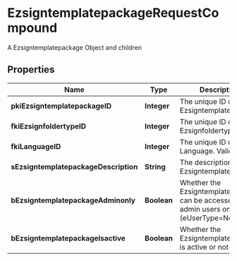 

# EzsigntemplatepackageRequestCompound

A Ezsigntemplatepackage Object and children

## Properties

| Name | Type | Description | Notes |
|------------ | ------------- | ------------- | -------------|
|**pkiEzsigntemplatepackageID** | **Integer** | The unique ID of the Ezsigntemplatepackage |  [optional] |
|**fkiEzsignfoldertypeID** | **Integer** | The unique ID of the Ezsignfoldertype. |  |
|**fkiLanguageID** | **Integer** | The unique ID of the Language.  Valid values:  |Value|Description| |-|-| |1|French| |2|English| |  |
|**sEzsigntemplatepackageDescription** | **String** | The description of the Ezsigntemplatepackage |  |
|**bEzsigntemplatepackageAdminonly** | **Boolean** | Whether the Ezsigntemplatepackage can be accessed by admin users only (eUserType&#x3D;Normal) |  |
|**bEzsigntemplatepackageIsactive** | **Boolean** | Whether the Ezsigntemplatepackage is active or not |  |



